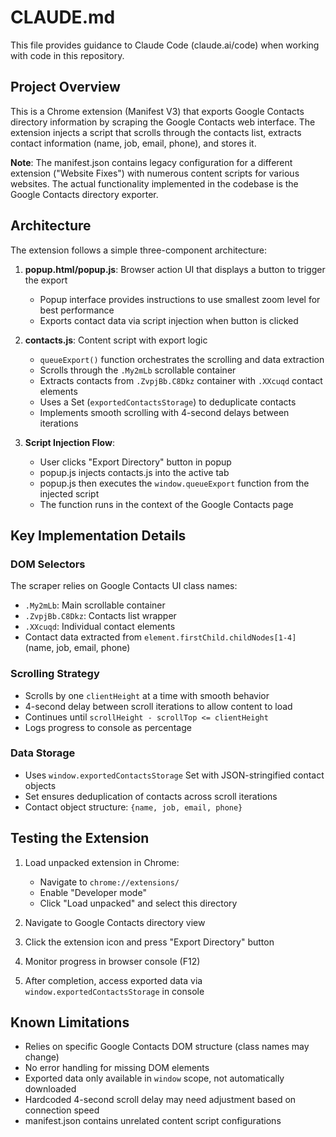 # CLAUDE.md

This file provides guidance to Claude Code (claude.ai/code) when working with code in this repository.

## Project Overview

This is a Chrome extension (Manifest V3) that exports Google Contacts directory information by scraping the Google Contacts web interface. The extension injects a script that scrolls through the contacts list, extracts contact information (name, job, email, phone), and stores it.

**Note**: The manifest.json contains legacy configuration for a different extension ("Website Fixes") with numerous content scripts for various websites. The actual functionality implemented in the codebase is the Google Contacts directory exporter.

## Architecture

The extension follows a simple three-component architecture:

1. **popup.html/popup.js**: Browser action UI that displays a button to trigger the export
   - Popup interface provides instructions to use smallest zoom level for best performance
   - Exports contact data via script injection when button is clicked

2. **contacts.js**: Content script with export logic
   - `queueExport()` function orchestrates the scrolling and data extraction
   - Scrolls through the `.My2mLb` scrollable container
   - Extracts contacts from `.ZvpjBb.C8Dkz` container with `.XXcuqd` contact elements
   - Uses a Set (`exportedContactsStorage`) to deduplicate contacts
   - Implements smooth scrolling with 4-second delays between iterations

3. **Script Injection Flow**:
   - User clicks "Export Directory" button in popup
   - popup.js injects contacts.js into the active tab
   - popup.js then executes the `window.queueExport` function from the injected script
   - The function runs in the context of the Google Contacts page

## Key Implementation Details

### DOM Selectors

The scraper relies on Google Contacts UI class names:

- `.My2mLb`: Main scrollable container
- `.ZvpjBb.C8Dkz`: Contacts list wrapper
- `.XXcuqd`: Individual contact elements
- Contact data extracted from `element.firstChild.childNodes[1-4]` (name, job, email, phone)

### Scrolling Strategy

- Scrolls by one `clientHeight` at a time with smooth behavior
- 4-second delay between scroll iterations to allow content to load
- Continues until `scrollHeight - scrollTop <= clientHeight`
- Logs progress to console as percentage

### Data Storage

- Uses `window.exportedContactsStorage` Set with JSON-stringified contact objects
- Set ensures deduplication of contacts across scroll iterations
- Contact object structure: `{name, job, email, phone}`

## Testing the Extension

1. Load unpacked extension in Chrome:
   - Navigate to `chrome://extensions/`
   - Enable "Developer mode"
   - Click "Load unpacked" and select this directory

2. Navigate to Google Contacts directory view

3. Click the extension icon and press "Export Directory" button

4. Monitor progress in browser console (F12)

5. After completion, access exported data via `window.exportedContactsStorage` in console

## Known Limitations

- Relies on specific Google Contacts DOM structure (class names may change)
- No error handling for missing DOM elements
- Exported data only available in `window` scope, not automatically downloaded
- Hardcoded 4-second scroll delay may need adjustment based on connection speed
- manifest.json contains unrelated content script configurations
